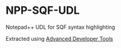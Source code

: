 # NPP-SQF-UDL
Notepad++ UDL for SQF syntax highlighting

Extracted using [Advanced Developer Tools](https://steamcommunity.com/sharedfiles/filedetails/?id=2369477168)
